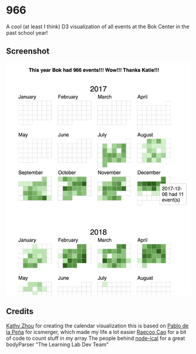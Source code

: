 # 966

A cool (at least I think) D3 visualization of all events at the Bok Center in the past school year!

## Screenshot

![screenshot](/screenshot.png?raw=true)

## Credits

[Kathy Zhou](http://www.kathyzhou.com/) for creating the calendar visualization this is based on
[Pablo de la Peña](https://github.com/hellopablo) for icsmerger, which made my life a lot easier
[Raecoo Cao](https://github.com/raecoo) for a bit of code to count stuff in my array
The people behind [node-ical](https://github.com/jens-maus/node-ical) for a great bodyParser
"The Learning Lab Dev Team"
